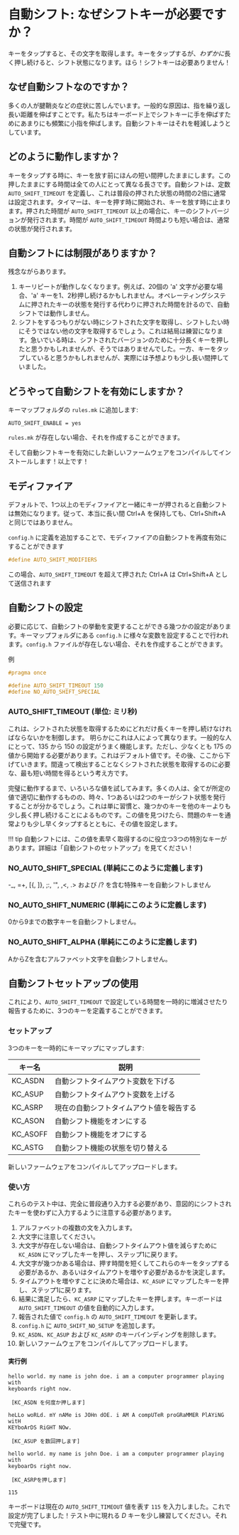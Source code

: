 # 自動シフト: なぜシフトキーが必要ですか？

<!---
  original document: 0.10.33:docs/feature_auto_shift.md
  git diff 0.10.33 HEAD -- docs/feature_auto_shift.md | cat
-->

キーをタップすると、その文字を取得します。キーをタップするが、*わずかに*長く押し続けると、シフト状態になります。ほら！シフトキーは必要ありません！

## なぜ自動シフトなのですか？

多くの人が腱鞘炎などの症状に苦しんでいます。一般的な原因は、指を繰り返し長い距離を伸ばすことです。私たちはキーボード上でシフトキーに手を伸ばすためにあまりにも頻繁に小指を伸ばします。自動シフトキーはそれを軽減しようとしています。

## どのように動作しますか？

キーをタップする時に、キーを放す前にほんの短い間押したままにします。この押したままにする時間は全ての人にとって異なる長さです。自動シフトは、定数 `AUTO_SHIFT_TIMEOUT` を定義し、これは普段の押された状態の時間の2倍に通常は設定されます。タイマーは、キーを押す時に開始され、キーを放す時に止まります。押された時間が `AUTO_SHIFT_TIMEOUT` 以上の場合に、キーのシフトバージョンが発行されます。時間が `AUTO_SHIFT_TIMEOUT` 時間よりも短い場合は、通常の状態が発行されます。

## 自動シフトには制限がありますか？

残念ながらあります。

1. キーリピートが動作しなくなります。例えば、20個の 'a' 文字が必要な場合、'a' キーを1、2秒押し続けるかもしれません。オペレーティングシステムに押されたキーの状態を発行する代わりに押された時間を計るので、自動シフトでは動作しません。
2. シフトをするつもりがない時にシフトされた文字を取得し、シフトしたい時にそうではない他の文字を取得するでしょう。これは結局は練習になります。急いでいる時は、シフトされたバージョンのために十分長くキーを押したと思うかもしれませんが、そうではありませんでした。一方、キーをタップしていると思うかもしれませんが、実際には予想よりも少し長い間押していました。

## どうやって自動シフトを有効にしますか？

キーマップフォルダの `rules.mk` に追加します:

    AUTO_SHIFT_ENABLE = yes

`rules.mk` が存在しない場合、それを作成することができます。

そして自動シフトキーを有効にした新しいファームウェアをコンパイルしてインストールします！以上です！

## モディファイア

デフォルトで、1つ以上のモディファイアと一緒にキーが押されると自動シフトは無効になります。従って、本当に長い間 Ctrl+A を保持しても、Ctrl+Shift+A と同じではありません。

`config.h` に定義を追加することで、モディファイアの自動シフトを再度有効にすることができます

```c
#define AUTO_SHIFT_MODIFIERS
```

この場合、`AUTO_SHIFT_TIMEOUT` を超えて押された Ctrl+A は Ctrl+Shift+A として送信されます


## 自動シフトの設定

必要に応じて、自動シフトの挙動を変更することができる幾つかの設定があります。キーマップフォルダにある `config.h` に様々な変数を設定することで行われます。`config.h` ファイルが存在しない場合、それを作成することができます。

例

```c
#pragma once

#define AUTO_SHIFT_TIMEOUT 150
#define NO_AUTO_SHIFT_SPECIAL
```

### AUTO_SHIFT_TIMEOUT (単位: ミリ秒)

これは、シフトされた状態を取得するためにどれだけ長くキーを押し続けなければならないかを制御します。
明らかにこれは人によって異なります。一般的な人にとって、135 から 150 の設定がうまく機能します。ただし、少なくとも 175 の値から開始する必要があります。これはデフォルト値です。その後、ここから下げていきます。間違って検出することなくシフトされた状態を取得するのに必要な、最も短い時間を得るという考え方です。

完璧に動作するまで、いろいろな値を試してみます。多くの人は、全てが所定の値で適切に動作するものの、時々、1つあるいは2つのキーがシフト状態を発行することが分かるでしょう。これは単に習慣と、幾つかのキーを他のキーよりも少し長く押し続けることによるものです。この値を見つけたら、問題のキーを通常よりも少し早くタップするとともに、その値を設定します。

!!! tip
    自動シフトには、この値を素早く取得するのに役立つ3つの特別なキーがあります。詳細は「自動シフトのセットアップ」を見てください！

### NO_AUTO_SHIFT_SPECIAL (単純にこのように定義します)

-\_, =+, [{, ]}, ;:, '", ,<, .> および /? を含む特殊キーを自動シフトしません

### NO_AUTO_SHIFT_NUMERIC (単純にこのように定義します)

0から9までの数字キーを自動シフトしません。

### NO_AUTO_SHIFT_ALPHA (単純にこのように定義します)

AからZを含むアルファベット文字を自動シフトしません。

## 自動シフトセットアップの使用

これにより、`AUTO_SHIFT_TIMEOUT` で設定している時間を一時的に増減させたり報告するために、3つのキーを定義することができます。

### セットアップ

3つのキーを一時的にキーマップにマップします:

| キー名 | 説明 |
|----------|-----------------------------------------------------|
| KC_ASDN | 自動シフトタイムアウト変数を下げる |
| KC_ASUP | 自動シフトタイムアウト変数を上げる |
| KC_ASRP | 現在の自動シフトタイムアウト値を報告する |
| KC_ASON | 自動シフト機能をオンにする |
| KC_ASOFF | 自動シフト機能をオフにする |
| KC_ASTG | 自動シフト機能の状態を切り替える |

新しいファームウェアをコンパイルしてアップロードします。

### 使い方

これらのテスト中は、完全に普段通り入力する必要があり、意図的にシフトされたキーを使わずに入力するように注意する必要があります。

1. アルファベットの複数の文を入力します。
2. 大文字に注意してください。
3. 大文字が存在しない場合は、自動シフトタイムアウト値を減らすために `KC_ASDN` にマップしたキーを押し、ステップ1に戻ります。
4. 大文字が幾つかある場合は、押す時間を短くしてこれらのキーをタップする必要があるか、あるいはタイムアウトを増やす必要があるかを決定します。
5. タイムアウトを増やすことに決めた場合は、`KC_ASUP` にマップしたキーを押し、ステップ1に戻ります。
6. 結果に満足したら、`KC_ASRP` にマップしたキーを押します。キーボードは `AUTO_SHIFT_TIMEOUT` の値を自動的に入力します。
7. 報告された値で `config.h` の `AUTO_SHIFT_TIMEOUT` を更新します。
8. `config.h` に `AUTO_SHIFT_NO_SETUP` を追加します。
9. `KC_ASDN`、`KC_ASUP` および `KC_ASRP` のキーバインディングを削除します。
10. 新しいファームウェアをコンパイルしてアップロードします。

#### 実行例

    hello world. my name is john doe. i am a computer programmer playing with
    keyboards right now.
    
     [KC_ASDN を何度か押します] 
    
    heLLo woRLd. mY nAMe is JOHn dOE. i AM A compUTeR proGRaMMER PlAYiNG witH
    KEYboArDS RiGHT NOw.
    
     [KC_ASUP を数回押します] 
    
    hello world. my name is john Doe. i am a computer programmer playing with
    keyboarDs right now.
    
     [KC_ASRPを押します] 
    
    115

キーボードは現在の `AUTO_SHIFT_TIMEOUT` 値を表す `115` を入力しました。これで設定が完了しました！テスト中に現れる *D* キーを少し練習してください。それで完璧です。
